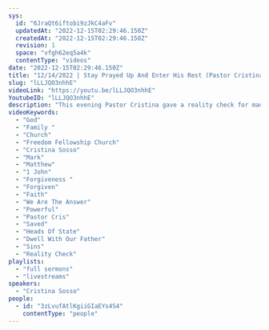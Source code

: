 ```yaml
---
sys:
  id: "6JraQt6iftobi9zJkC4aFv"
  updatedAt: "2022-12-15T02:29:46.150Z"
  createdAt: "2022-12-15T02:29:46.150Z"
  revision: 1
  space: "vfgh62eq5a4k"
  contentType: "videos"
date: "2022-12-15T02:29:46.150Z"
title: "12/14/2022 | Stay Prayed Up And Enter His Rest (Pastor Cristina Sosso)"
slug: "lLLJQO3nhhE"
videoLink: "https://youtu.be/lLLJQO3nhhE"
YoutubeID: "lLLJQO3nhhE"
description: "This evening Pastor Cristina gave a reality check for many of us about our prayer life, specifically the political parties. Mark 11:25 says \"And when you stand praying, if you hold anything against anyone, forgive them, so that your Father in heaven may forgive you your sins.\" What does that say to us? Are we praying against these political leaders out of anger? Are we seeking for them to be punished for their wrong doings? If so, this is the reason why our prayers are not being answered is because we have not forgave them for their wrongs. along with our prayers hitting the wall, we also are not being forgiven for our own sins. Instead of condemning those who are sinning against Gods will, we should be praying for their souls to be saved, as well as praying that satan can not use them any longer.\nOur focus should be to never give up on our country, this will benefit the generations to come and ourselves. Matthew 21:21  Jesus replied, \"truly i tell you, if you have and do no doubt, not only can you do what was done to the fig tree, but also you can say to this mountain, Go throw yourself into the sea, and it will be done.\" A very powerful scripture of faith. All things our Father could do if we just believe. Heads of states will be saved, lives will be saved, nations will be replaced with righteousness. Dwell in our Father's presence and you will be amazed how smart He will make us look, how anointed we will become, the lives we could change. Stay prayed up and enter his rest.\nThis sermon was delivered at Freedom Fellowship Church International by Pastor Cristina Sosso on December 12, 2022"
videoKeywords:
  - "God"
  - "Family "
  - "Church"
  - "Freedom Fellowship Church"
  - "Cristina Sosso"
  - "Mark"
  - "Matthew"
  - "1 John"
  - "Forgiveness "
  - "Forgiven"
  - "Faith"
  - "We Are The Answer"
  - "Powerful"
  - "Pastor Cris"
  - "Saved"
  - "Heads Of State"
  - "Dwell With Our Father"
  - "Sins"
  - "Reality Check"
playlists:
  - "full sermons"
  - "livestreams"
speakers:
  - "Cristina Sosso"
people:
  - id: "3zLvufAtlKgiiGIaEYs4S4"
    contentType: "people"
---
```


